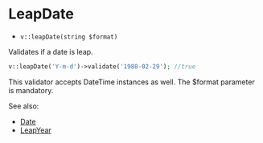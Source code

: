 # LeapDate

- `v::leapDate(string $format)`

Validates if a date is leap.

```php
v::leapDate('Y-m-d')->validate('1988-02-29'); //true
```

This validator accepts DateTime instances as well. The $format
parameter is mandatory.

See also:

  * [Date](Date.md)
  * [LeapYear](LeapYear.md)
